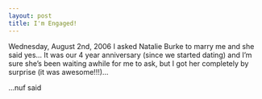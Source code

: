 ```yaml
---
layout: post
title: I'm Engaged!
---
```


Wednesday, August 2nd, 2006 I asked Natalie Burke to marry me and she
said yes… It was our 4 year anniversary (since we started dating) and
I’m sure she’s been waiting awhile for me to ask, but I got her
completely by surprise (it was awesome!!!)…

…nuf said
